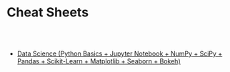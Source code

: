 # Cheat Sheets

<br>
<br>

- <a  href="https://squareface27.github.io/IA-Cours/imgs/pdf/python-cheatsheets.pdf" target="_blank">Data Science (Python Basics + Jupyter Notebook + NumPy + SciPy + Pandas + Scikit-Learn + Matplotlib + Seaborn + Bokeh)</a>
